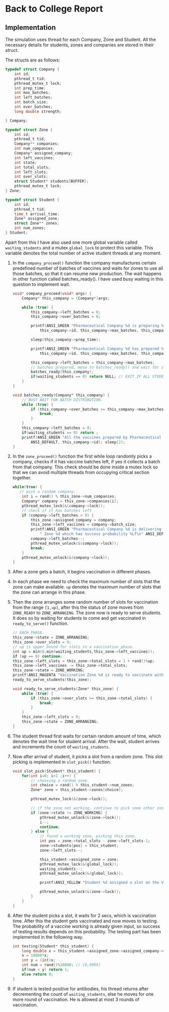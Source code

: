 # Back to College Report
## Implementation
The simulation uses thread for each Company, Zone and Student. All the necessary details for students, zones and companies are stored in their struct. 

The structs are as follows: 
```c
typedef struct Company {
    int id;
    pthread_t tid;
    pthread_mutex_t lock;
    int prep_time;
    int max_batches;
    int left_batches;
    int batch_size;
    int over_batches;
    long double strength;

} Company;

typedef struct Zone {
    int id;
    pthread_t tid;
    Company** companies;
    int num_companies;
    Company* assigned_company;
    int left_vaccines;
    int state;
    int total_slots;
    int left_slots;
    int over_slots;
    struct Student* students[BUFFER];
    pthread_mutex_t lock;
} Zone;

typedef struct Student {
    int id;
    pthread_t tid;
    time_t arrival_time;
    Zone* assigned_zone;
    struct Zone** zones;
    int num_zones;
} Student;
```
Apart from this I have also used one more global variable called `waiting_students` and a mutex `global_lock` to protect this variable. This variable denotes the total number of active student threads at any moment.

1. In the `company_proceed()` function the company manufactures certain predefined number of batches of vaccines and waits for zones to use all those batches, so that it can resume new production. The wait happens in other function called batches_ready(). I have used busy waiting in this question to implement wait.
    ```c
    void* company_proceed(void* args) {
        Company* this_company = (Company*)args;

        while (true) {
            this_company->left_batches = 0;
            this_company->over_batches = 0;

            printf(ANSI_GREEN "Pharmaceutical Company %d is preparing %d batches of vaccines which have success probability %Lf\n" ANSI_DEFAULT,
                this_company->id, this_company->max_batches, this_company->strength); 

            sleep(this_company->prep_time);

            printf(ANSI_GREEN "Pharmaceutical Company %d has prepared %d batches of vaccines which have success probability %Lf\n" ANSI_DEFAULT,
                this_company->id, this_company->max_batches, this_company->strength); 

            this_company->left_batches = this_company->max_batches;
            // batches prepared, move to batches_ready() and wait for zones to take these batches.
            batches_ready(this_company);
            if(waiting_students == 0) return NULL; // EXIT IF ALL STUDENTS HAVE UNDERGONE VACCINATION.
        }
    }
    ```
    ```c
    void batches_ready(Company* this_company) {
        // BUSY WAIT FOR BATCH DISTRIBUTION.
        while (true) {      
            if (this_company->over_batches >= this_company->max_batches) {
                break;
            }
        }
        this_company->left_batches = 0;
        if(waiting_students == 0) return ;
        printf(ANSI_GREEN "All the vaccines prepared by Pharmaceutical Company %d are emptied. Resuming production now\n" 
            ANSI_DEFAULT, this_company->id); sleep(2);
    }
    ```
2. In the `zone_proceed()` function the first while loop randomly picks a company, checks if it has vaccine batches left, if yes it collects a batch from that company. This check should be done inside a mutex lock so that we can avoid multiple threads from occupying critical section together. 
    ```c
   while(true) {
       // pick a random company.
        int i = rand() % this_zone->num_companies;
        Company* company = this_zone->companies[i];
        pthread_mutex_lock(&(company->lock));
        // check if it has batches left
        if (company->left_batches > 0) {
            this_zone->assigned_company = company;
            this_zone->left_vaccines = company->batch_size;
            printf(ANSI_GREEN "Pharmaceutical Company %d is delivering a vaccine batch to Vaccination"
                " Zone %d which has success probability %Lf\n" ANSI_DEFAULT, company->id, this_zone->id, this_zone->assigned_company->strength);
            company->left_batches--;
            pthread_mutex_unlock(&(company->lock));
            break;
        }
        pthread_mutex_unlock(&(company->lock));
    }
    ```
3. After a zone gets a batch, it begins vaccination in different phases.
4. In each phase we need to check the maximum number of slots that the zone can make available. `up` denotes the maximum number of slots that the zone can arrange in this phase.
    
5. Then the zone arranges some random number of slots for vaccination from the range `[1,up]`, after this the status of zone moves from `ZONE_READY` to `ZONE_ARRANGING`. The zone now is ready to serve students. It does so by waiting for students to come and get vaccinated in `ready_to_serve()` function.
    ```c
    // EACH PHASE.
    this_zone->state = ZONE_ARRANGING;
    this_zone->over_slots = 0;
    // up is upper_bound for slots in a vaccination phase.
    int up = min(8,min(waiting_students,this_zone->left_vaccines));
    if (up == 0) continue;
    this_zone->left_slots = this_zone->total_slots = 1 + rand()%up;
    this_zone->left_vaccines -= this_zone->total_slots;
    this_zone->state = ZONE_WORKING;
    printf(ANSI_MAGENTA "Vaccination Zone %d is ready to vaccinate with %d slots\n" ANSI_DEFAULT, this_zone->id, this_zone->total_slots);
    ready_to_serve_students(this_zone);
    ```
    ```c
    void ready_to_serve_students(Zone* this_zone) {
        while (true) {
            if (this_zone->over_slots >= this_zone->total_slots) {
                break;
            } 
        }
        this_zone->left_slots = 0;
        this_zone->state = ZONE_ARRANGING;
    }
    ```
6. The student thread first waits for certain random amount of time, which denotes the wait time for student arrival. After the wait, student arrives and increments the count of `waiting_students`.
7. Now after arrival of student, it picks a slot from a random zone. This slot picking is implemented in `slot_pick()` function.
    ```c
    void slot_pick(Student* this_student) {
        for(int i=0; i<1 ;i++) {
            // choosing a random zone.
            int choice = rand() % this_student->num_zones;
            Zone* zone = this_student->zones[choice];

            pthread_mutex_lock(&(zone->lock));

            // if the zone not working, continue to pick some other zone.
            if (zone->state != ZONE_WORKING) {
                pthread_mutex_unlock(&(zone->lock));
                i--;
                continue;
            } else {
                // found a working zone, picking this zone.
                int pos = zone->total_slots - zone->left_slots-1;
                zone->students[pos] = this_student;
                zone->left_slots--;

                this_student->assigned_zone = zone;
                pthread_mutex_lock(&(global_lock));
                waiting_students--;
                pthread_mutex_unlock(&(global_lock));

                printf(ANSI_YELLOW "Student %d assigned a slot on the Vaccination Zone %d and waiting to be vaccinated\n" ANSI_DEFAULT, this_student->id, zone->id);

                pthread_mutex_unlock(&(zone->lock));
            }
        }
    }
    ```
8. After the student picks a slot, it waits for 2 secs, which is vaccination time. After this the student gets vaccinated and now moves to testing. The probability of a vaccine working is already given input, so success of testing results depends on this probability. The testing part has been implemented in the following way.
    ```c
    int testing(Student* this_student) {
        long double x = this_student->assigned_zone->assigned_company->strength;
        x = 10000*x;
        int y = (int)x;
        int num = rand()%10000; // [0,9999]
        if(num < y) return 1;
        else return 0;
    }
    ```
9. If student is tested positive for antibodies, his thread returns after decrementing the count of `waiting_students`, else he moves for one more round of vaccination. He is allowed at most 3 rounds of vaccination.
